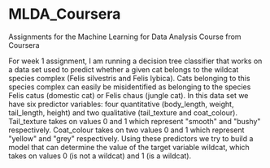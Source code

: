 # MLDA_Coursera
Assignments for the Machine Learning for Data Analysis Course from Coursera

For week 1 assignment, I am running a decision tree classifier that works on a data set used to predict whether a given cat belongs to the wildcat species complex (Felis silvestris and Felis lybica). Cats belonging to this species complex can easily be misidentified as belonging to the species Felis catus (domestic cat) or Felis chaus (jungle cat). In this data set we have six predictor variables: four quantitative (body_length, weight, tail_length, height) and two qualitative (tail_texture and coat_colour). Tail_texture takes on values 0 and 1 which represent  "smooth" and "bushy" respectively. Coat_colour takes on two values 0 and 1 which represent "yellow" and "grey" respectively. Using these predictors we try to build a model that can determine the value of the target variable wildcat, which takes on values 0 (is not a wildcat) and 1 (is a wildcat).
